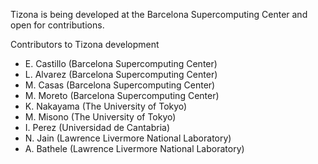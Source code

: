 Tizona is being developed at the Barcelona Supercomputing Center
and open for contributions.

Contributors to Tizona development

* E. Castillo   (Barcelona Supercomputing Center)
* L. Alvarez    (Barcelona Supercomputing Center)
* M. Casas      (Barcelona Supercomputing Center)
* M. Moreto     (Barcelona Supercomputing Center)
* K. Nakayama   (The University of Tokyo)
* M. Misono     (The University of Tokyo)
* I. Perez      (Universidad de Cantabria)
* N. Jain       (Lawrence Livermore National Laboratory)
* A. Bathele    (Lawrence Livermore National Laboratory)
